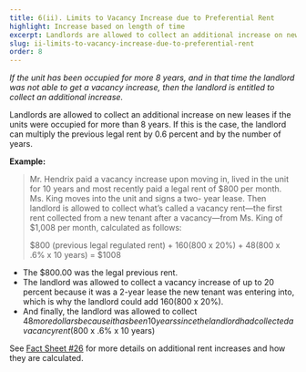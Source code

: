 ```yaml
---
title: 6(ii). Limits to Vacancy Increase due to Preferential Rent
highlight: Increase based on length of time
excerpt: Landlords are allowed to collect an additional increase on new leases
slug: ii-limits-to-vacancy-increase-due-to-preferential-rent
order: 8
---
```


_If the unit has been occupied for more 8 years, and in that time the landlord was not able to get a vacancy increase, then the landlord is entitled to collect an additional increase._

Landlords are allowed to collect an additional increase on new leases if the units were occupied for more than 8 years. If this is the case, the landlord can multiply the previous legal rent by 0.6 percent and by the number of years.

**Example:**
<blockquote style="border-left-style: solid; padding-left: 10px;"> Mr. Hendrix paid a vacancy increase upon moving in, lived in the unit for 10 years and most recently paid a legal rent of $800 per month. Ms. King moves into the unit and signs a two- year lease. Then landlord is allowed to collect what’s called a vacancy rent—the first rent collected from a new tenant after a vacancy—from Ms. King of $1,008 per month, calculated as follows:
	
$800 (previous legal regulated rent) + $160 ($800 x 20%) + $48 ($800 x .6% x 10 years) = $1008
</blockquote>

- 	The $800.00 was the legal previous rent.
- 	The landlord was allowed to collect a vacancy increase of up to 20 percent because it was a 2-year lease the new tenant was entering into, which is why the landlord could add $160 ($800 x 20%).
- 	And finally, the landlord was allowed to collect $48 more dollars because it has been 10 years since the landlord had collected a vacancy rent ($800 x .6% x 10 years)

See [Fact Sheet #26](https://hcr.ny.gov/system/files/documents/2018/09/orafac26.pdf) for more details on additional rent increases and how they are calculated.
